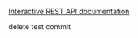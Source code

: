 [Interactive REST API documentation](http://localhost:9001/swagger-ui/index.html)

delete test commit